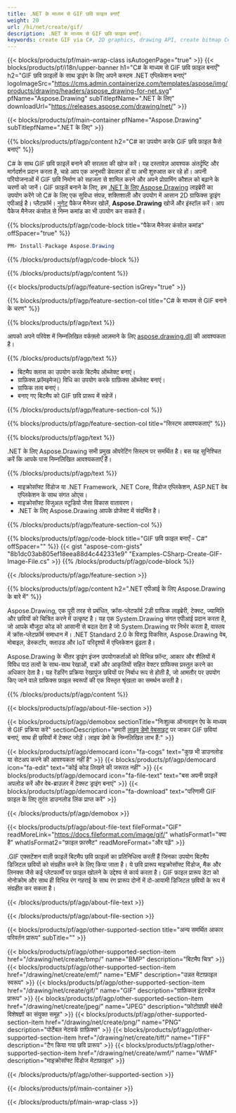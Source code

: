 ```yaml
---
title: .NET के माध्यम से GIF छवि फ़ाइल बनाएँ
weight: 20
url: /hi/net/create/gif/
description: .NET के माध्यम से GIF छवि फ़ाइल बनाएँ।
keywords: create GIF via C#, 2D graphics, drawing API, create bitmap C#, Drawing .NET के लिए, save bitmap, save GIF image, cross-platform 2D graphic library, Bitmap class, vector graphics drawing, draw text, rendering raster images, GIF image file
---
```


{{< blocks/products/pf/main-wrap-class isAutogenPage="true" >}}
{{< blocks/products/pf/i18n/upper-banner h1="C# के माध्यम से GIF छवि फ़ाइल बनाएँ" h2="GIF छवि फ़ाइलों के साथ ड्राइंग के लिए अपने कस्टम .NET एप्लिकेशन बनाएं" logoImageSrc="https://cms.admin.containerize.com/templates/aspose/img/products/drawing/headers/aspose_drawing-for-net.svg" pfName="Aspose.Drawing" subTitlepfName=".NET के लिए" downloadUrl="https://releases.aspose.com/drawing/net/" >}}

{{< blocks/products/pf/main-container pfName="Aspose.Drawing" subTitlepfName=".NET के लिए" >}}


{{% blocks/products/pf/agp/content h2="C# का उपयोग करके GIF छवि फ़ाइल कैसे बनाएं" %}}

C# के साथ GIF छवि फ़ाइलें बनाने की सरलता की खोज करें। यह दस्तावेज़ आवश्यक अंतर्दृष्टि और मार्गदर्शन प्रदान करता है, चाहे आप एक अनुभवी डेवलपर हों या अभी शुरुआत कर रहे हों। अपनी परियोजनाओं में GIF छवि निर्माण को सहजता से शामिल करने और अपने प्रोग्रामिंग कौशल को बढ़ाने के चरणों को जानें। GIF फ़ाइलें बनाने के लिए, हम [.NET के लिए Aspose.Drawing](https://products.aspose.com/drawing/net) लाइब्रेरी का उपयोग करेंगे जो C# के लिए एक सुविधा संपन्न, शक्तिशाली और उपयोग में आसान 2D ग्राफिक्स ड्राइंग एपीआई है। प्लैटफ़ॉर्म। [नुगेट](https://www.nuget.org/packages/aspose.drawing) पैकेज मैनेजर खोलें, **Aspose.Drawing** खोजें और इंस्टॉल करें। आप पैकेज मैनेजर कंसोल से निम्न कमांड का भी उपयोग कर सकते हैं।

{{% blocks/products/pf/agp/code-block title="पैकेज मैनेजर कंसोल कमांड" offSpacer="true" %}}
```cs
PM> Install-Package Aspose.Drawing
```
{{% /blocks/products/pf/agp/code-block %}}

{{% /blocks/products/pf/agp/content %}}


{{< blocks/products/pf/agp/feature-section isGrey="true" >}}

{{% blocks/products/pf/agp/feature-section-col title="C# के माध्यम से GIF बनाने के चरण" %}}

{{% blocks/products/pf/agp/text %}}

आपको अपने परिवेश में निम्नलिखित वर्कफ़्लो आज़माने के लिए [aspose.drawing.dll](https://downloads.aspose.com/drawing/net) की आवश्यकता है।

{{% /blocks/products/pf/agp/text %}}

+ बिटमैप क्लास का उपयोग करके बिटमैप ऑब्जेक्ट बनाएं।
+ ग्राफ़िक्स.फ़्रॉमइमेज() विधि का उपयोग करके ग्राफ़िक्स ऑब्जेक्ट बनाएं।
+ ग्राफिक तत्व बनाएं।
+ बनाए गए बिटमैप को GIF छवि प्रारूप में सहेजें।

{{% /blocks/products/pf/agp/feature-section-col %}}

{{% blocks/products/pf/agp/feature-section-col title="सिस्टम आवश्यकताएं" %}}

{{% blocks/products/pf/agp/text %}}

.NET के लिए Aspose.Drawing सभी प्रमुख ऑपरेटिंग सिस्टम पर समर्थित है। बस यह सुनिश्चित करें कि आपके पास निम्नलिखित आवश्यकताएँ हैं।

{{% /blocks/products/pf/agp/text %}}

- माइक्रोसॉफ्ट विंडोज या .NET Framework, .NET Core, विंडोज एप्लिकेशन, ASP.NET वेब एप्लिकेशन के साथ संगत ओएस।
- माइक्रोसॉफ्ट विजुअल स्टूडियो जैसा विकास वातावरण।
- .NET के लिए Aspose.Drawing आपके प्रोजेक्ट में संदर्भित है।

{{% /blocks/products/pf/agp/feature-section-col %}}

{{% blocks/products/pf/agp/code-block title="GIF छवि फ़ाइल बनाएँ - C#" offSpacer="" %}}
{{< gist "aspose-com-gists" "8b1dc03ab805ef18eea88d4c442331e9" "Examples-CSharp-Create-GIF-Image-File.cs" >}}
{{% /blocks/products/pf/agp/code-block %}}

{{< /blocks/products/pf/agp/feature-section >}}


<!-- aboutfile Starts -->

{{% blocks/products/pf/agp/content h2=".NET एपीआई के लिए Aspose.Drawing के बारे में" %}}

Aspose.Drawing, एक पूरी तरह से प्रबंधित, क्रॉस-प्लेटफॉर्म 2डी ग्राफिक लाइब्रेरी, टेक्स्ट, ज्यामिति और छवियों को चित्रित करने में उत्कृष्ट है। यह एक System.Drawing संगत एपीआई प्रदान करता है, जो आपके मौजूदा कोड को आसानी से बदल देता है जो System.Drawing पर निर्भर करता है, वास्तव में क्रॉस-प्लेटफ़ॉर्म समाधान में। .NET Standard 2.0 के विरुद्ध विकसित, Aspose.Drawing वेब, मोबाइल, डेस्कटॉप, क्लाउड और IoT परिदृश्यों में एप्लिकेशन ढूंढता है।

Aspose.Drawing के भीतर ड्राइंग इंजन उपयोगकर्ताओं को विभिन्न फ़ॉन्ट, आकार और शैलियों में विविध पाठ तत्वों के साथ-साथ रेखाओं, वक्रों और आकृतियों सहित वेक्टर ग्राफिक्स प्रस्तुत करने का अधिकार देता है। यह रेंडरिंग प्रक्रिया रेखापुंज छवियों पर निर्बाध रूप से होती है, जो आमतौर पर उपयोग किए जाने वाले ग्राफिक्स फ़ाइल स्वरूपों की एक विस्तृत श्रृंखला का समर्थन करती है।

{{% /blocks/products/pf/agp/content %}}


{{< blocks/products/pf/agp/about-file-section >}}

{{< blocks/products/pf/agp/demobox sectionTitle="निःशुल्क ऑनलाइन ऐप के माध्यम से GIF प्रक्रिया करें" sectionDescription="हमारी [लाइव डेमो वेबसाइट](https://products.aspose.app/drawing) पर जाकर GIF छवियां बनाएं, साथ ही छवियों में टेक्स्ट जोड़ें। लाइव डेमो के निम्नलिखित लाभ हैं:" >}}

{{< blocks/products/pf/agp/democard icon="fa-cogs" text="कुछ भी डाउनलोड या सेटअप करने की आवश्यकता नहीं है" >}}
{{< blocks/products/pf/agp/democard icon="fa-edit" text="कोई कोड लिखने की जरूरत नहीं" >}}
{{< blocks/products/pf/agp/democard icon="fa-file-text" text="बस अपनी फ़ाइलें अपलोड करें और वेब-ब्राउज़र में टेक्स्ट ड्राइंग बनाएं" >}}
{{< blocks/products/pf/agp/democard icon="fa-download" text="परिणामी GIF फ़ाइल के लिए तुरंत डाउनलोड लिंक प्राप्त करें" >}}

{{< /blocks/products/pf/agp/demobox >}}

{{< blocks/products/pf/agp/about-file-text fileFormat="GIF" readMoreLink="https://docs.fileformat.com/image/gif/" whatIsFormat1="क्या है" whatIsFormat2="फ़ाइल फ़ारमैट" readMoreFormat="और पढ़ें" >}}

.GIF एक्सटेंशन वाली फ़ाइलें बिटमैप छवि फ़ाइलों का प्रतिनिधित्व करती हैं जिनका उपयोग बिटमैप डिजिटल छवियों को संग्रहीत करने के लिए किया जाता है। ये छवि प्रारूप माइक्रोसॉफ्ट विंडोज, मैक और लिनक्स जैसे कई प्लेटफार्मों पर फ़ाइल खोलने के उद्देश्य से कार्य करता है। GIF फ़ाइल प्रारूप डेटा को मोनोक्रोम और साथ ही विभिन्न रंग गहराई के साथ रंग प्रारूप दोनों में दो-आयामी डिजिटल छवियों के रूप में संग्रहीत कर सकता है।

{{< /blocks/products/pf/agp/about-file-text >}}

{{< /blocks/products/pf/agp/about-file-section >}}

<!-- aboutfile Ends -->


{{< blocks/products/pf/agp/other-supported-section title="अन्य समर्थित आकार परिवर्तन प्रारूप" subTitle="" >}}

{{< blocks/products/pf/agp/other-supported-section-item href="/drawing/net/create/bmp/" name="BMP" description="बिटमैप चित्र" >}}
{{< blocks/products/pf/agp/other-supported-section-item href="/drawing/net/create/emf/" name="EMF" description="उन्नत मेटाफ़ाइल स्वरूप" >}}
{{< blocks/products/pf/agp/other-supported-section-item href="/drawing/net/create/gif/" name="GIF" description="ग्राफ़िकल इंटरचेंज प्रारूप" >}}
{{< blocks/products/pf/agp/other-supported-section-item href="/drawing/net/create/jpeg/" name="JPEG" description="फ़ोटोग्राफ़ी संबंधी विशेषज्ञों का संयुक्त समूह" >}}
{{< blocks/products/pf/agp/other-supported-section-item href="/drawing/net/create/png/" name="PNG" description="पोर्टेबल नेटवर्क ग्राफ़िक्स" >}}
{{< blocks/products/pf/agp/other-supported-section-item href="/drawing/net/create/tiff/" name="TIFF" description="टैग किया गया छवि प्रारूप" >}}
{{< blocks/products/pf/agp/other-supported-section-item href="/drawing/net/create/wmf/" name="WMF" description="माइक्रोसॉफ्ट विंडोज मेटाफ़ाइल" >}}


{{< /blocks/products/pf/agp/other-supported-section >}}

{{< /blocks/products/pf/main-container >}}

{{< /blocks/products/pf/main-wrap-class >}}
